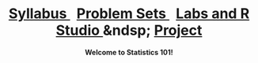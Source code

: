 <header>
  <h1> <a href="Syllabus.html"> Syllabus </a>&nbsp; <a href="ProblemSets.html"> Problem Sets </a> &nbsp; <a href="LabsRStudio.html">Labs and R Studio </a> &ndsp; <a href="Project.html"> Project</a> </h1>
  <nav>
 <header>
   <b>Welcome to Statistics 101!</b>
